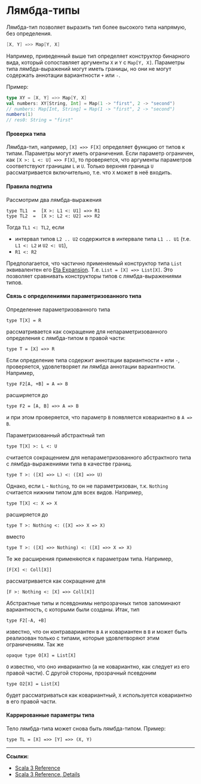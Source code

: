 # Лямбда-типы

Лямбда-тип позволяет выразить тип более высокого типа напрямую, без определения.

```scala
[X, Y] =>> Map[Y, X]
```

Например, приведенный выше тип определяет конструктор бинарного вида, 
который сопоставляет аргументы `X` и `Y` с `Map[Y, X]`. 
Параметры типа лямбда-выражений могут иметь границы, но они не могут содержать аннотации вариантности `+` или `-`.

Пример:

```scala
type XY = [X, Y] =>> Map[Y, X]
val numbers: XY[String, Int] = Map(1 -> "first", 2 -> "second")
// numbers: Map[Int, String] = Map(1 -> "first", 2 -> "second")
numbers(1)
// res0: String = "first"
```

#### Проверка типа

Лямбда-тип, например, `[X] =>> F[X]` определяет функцию от типов к типам. 
Параметры могут иметь ограничения. 
Если параметр ограничен, как `[X >: L <: U] =>> F[X]`, 
то проверяется, что аргументы параметров соответствуют границам `L` и `U`. 
Только верхняя граница `U` рассматривается включительно, т.е. что `X` может в неё входить.

#### Правила подтипа

Рассмотрим два лямбда-выражения

```
type TL1  =  [X >: L1 <: U1] =>> R1
type TL2  =  [X >: L2 <: U2] =>> R2
```

Тогда `TL1 <: TL2`, если
- интервал типов `L2 .. U2` содержится в интервале типа `L1 .. U1` (т.е. `L1 <: L2` и `U2 <: U1`),
- `R1 <: R2`

Предполагается, что частично применяемый конструктор типа `List` 
эквивалентен его [Eta Expansion](../functions/eta). Т.е. `List = [X] =>> List[X]`.
Это позволяет сравнивать конструкторы типов с лямбда-выражениями типов.

#### Связь с определениями параметризованного типа

Определение параметризованного типа

```
type T[X] = R
```

рассматривается как сокращение для непараметризованного определения с лямбда-типом в правой части:

```
type T = [X] =>> R
```

Если определение типа содержит аннотации вариантности `+` или `-`, 
проверяется, удовлетворяет ли лямбда аннотации вариантности. 
Например,

```
type F2[A, +B] = A => B
```

расширяется до

```
type F2 = [A, B] =>> A => B
```

и при этом проверяется, что параметр `B` появляется ковариантно в `A => B`.

Параметризованный абстрактный тип

```
type T[X] >: L <: U
```

считается сокращением для непараметризованного абстрактного типа с лямбда-выражениями типа в качестве границ.

```
type T >: ([X] =>> L) <: ([X] =>> U)
```

Однако, если `L` - `Nothing`, то он не параметризован, т.к. `Nothing` считается нижним типом для всех видов. 
Например,

```
type T[X] <: X => X
```

расширяется до

```
type T >: Nothing <: ([X] =>> X => X)
```

вместо

```
type T >: ([X] =>> Nothing) <: ([X] =>> X => X)
```

Те же расширения применяются к параметрам типа. 
Например,

```
[F[X] <: Coll[X]]
```

рассматривается как сокращение для

```
[F >: Nothing <: [X] =>> Coll[X]]
```

Абстрактные типы и псевдонимы непрозрачных типов запоминают вариантность, с которыми были созданы. 
Итак, тип

```
type F2[-A, +B]
```

известно, что он контравариантен в `A` и ковариантен в `B` 
и может быть реализован только с типами, которые удовлетворяют этим ограничениям. 
Так же

```
opaque type O[X] = List[X]
```

`O` известно, что оно инвариантно (а не ковариантно, как следует из его правой части). 
С другой стороны, прозрачный псевдоним

```
type O2[X] = List[X]
```

будет рассматриваться как ковариантный, `X` используется ковариантно в его правой части.

#### Каррированные параметры типа

Тело лямбда-типа может снова быть лямбда-типом. Пример:

```
type TL = [X] =>> [Y] =>> (X, Y)
```


---

**Ссылки:**
- [Scala 3 Reference](https://docs.scala-lang.org/scala3/reference/new-types/type-lambdas.html)
- [Scala 3 Reference, Details](https://docs.scala-lang.org/scala3/reference/new-types/type-lambdas-spec.html)
